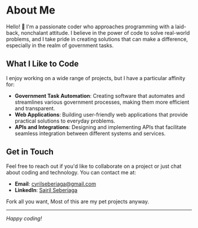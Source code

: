 # About Me

Hello! 👋 I'm a passionate coder who approaches programming with a laid-back, nonchalant attitude. I believe in the power of code to solve real-world problems, and I take pride in creating solutions that can make a difference, especially in the realm of government tasks.

## What I Like to Code

I enjoy working on a wide range of projects, but I have a particular affinity for:

- **Government Task Automation**: Creating software that automates and streamlines various government processes, making them more efficient and transparent.
- **Web Applications**: Building user-friendly web applications that provide practical solutions to everyday problems.
- **APIs and Integrations**: Designing and implementing APIs that facilitate seamless integration between different systems and services.


## Get in Touch

Feel free to reach out if you'd like to collaborate on a project or just chat about coding and technology. You can contact me at:

- **Email**: [cyrilseberiaga@gmail.com](mailto:cyrilseberiaga@gmail.com)
- **LinkedIn**: [Sairil Seberiaga](https://www.linkedin.com/in/sairilseberiaga/)

Fork all you want, Most of this are my pet projects anyway.

---

*Happy coding!*

